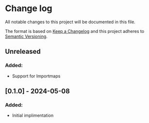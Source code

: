 # Change log
All notable changes to this project will be documented in this file.

The format is based on [Keep a Changelog](http://keepachangelog.com/)
and this project adheres to [Semantic Versioning](http://semver.org/).

## Unreleased
### Added:
- Support for Importmaps

## [0.1.0] - 2024-05-08
### Added:
- Initial implimentation 
